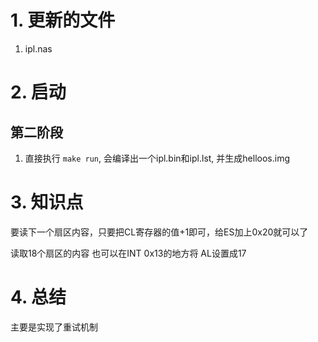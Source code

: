 # 1. 更新的文件
1. ipl.nas


# 2. 启动
## 第二阶段
1. 直接执行 `make run`, 会编译出一个ipl.bin和ipl.lst, 并生成helloos.img


# 3. 知识点
要读下一个扇区内容，只要把CL寄存器的值+1即可，给ES加上0x20就可以了

读取18个扇区的内容 也可以在INT 0x13的地方将 AL设置成17

# 4. 总结
主要是实现了重试机制
